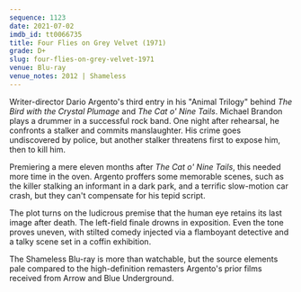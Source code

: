 ```yaml
---
sequence: 1123
date: 2021-07-02
imdb_id: tt0066735
title: Four Flies on Grey Velvet (1971)
grade: D+
slug: four-flies-on-grey-velvet-1971
venue: Blu-ray
venue_notes: 2012 | Shameless
---
```


Writer-director Dario Argento's third entry in his "Animal Trilogy" behind <span data-imdb-id="tt0065143">_The Bird with the Crystal Plumage_</span> and <span data-imdb-id="tt0065761">_The Cat o' Nine Tails_</span>. Michael Brandon plays a drummer in a successful rock band. One night after rehearsal, he confronts a stalker and commits manslaughter. His crime goes undiscovered by police, but another stalker threatens first to expose him, then to kill him.

<!-- end -->

Premiering a mere eleven months after _The Cat o' Nine Tails_, this needed more time in the oven. Argento proffers some memorable scenes, such as the killer stalking an informant in a dark park, and a terrific slow-motion car crash, but they can't compensate for his tepid script.

The plot turns on the ludicrous premise that the human eye retains its last image after death. The left-field finale drowns in exposition. Even the tone proves uneven, with stilted comedy injected via a flamboyant detective and a talky scene set in a coffin exhibition.

The Shameless Blu-ray is more than watchable, but the source elements pale compared to the high-definition remasters Argento's prior films received from Arrow and Blue Underground.
